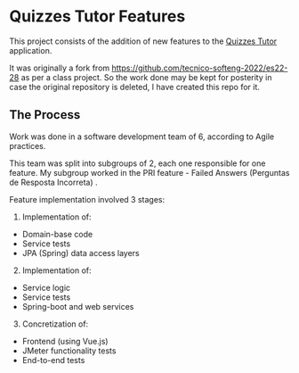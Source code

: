 # Quizzes Tutor Features

This project consists of the addition of new features to the [Quizzes Tutor](QuizzesTutor.md) application.

It was originally a fork from https://github.com/tecnico-softeng-2022/es22-28 as per a class project. So the work done may be kept for posterity in case the original repository is deleted, I have created this repo for it.

## The Process

Work was done in a software development team of 6, according to Agile practices.

This team was split into subgroups of 2, each one responsible for one feature. My subgroup worked in the PRI feature - Failed Answers (Perguntas de Resposta Incorreta) .

Feature implementation involved 3 stages:
1. Implementation of:
  - Domain-base code
  - Service tests
  - JPA (Spring) data access layers
2. Implementation of:
  - Service logic
  - Service tests
  - Spring-boot and web services
3. Concretization of:
  - Frontend (using Vue.js)
  - JMeter functionality tests
  - End-to-end tests